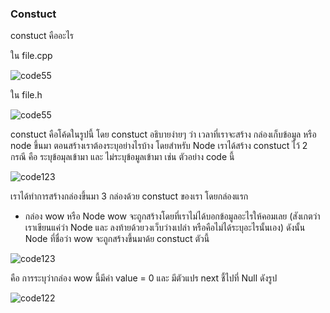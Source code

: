 ### Constuct 

constuct คืออะไร 

ใน file.cpp



![code55](https://media.discordapp.net/attachments/784804366904590388/1080246587898466365/image.png?width=681&height=437)


ใน file.h


![code55](https://media.discordapp.net/attachments/784804366904590388/1080246541048098847/image.png?width=527&height=437)

constuct คือโค้ดในรูปนี้ โดย constuct อธิบายง่ายๆ ว่า เวลาที่เราจะสร้าง กล่องเก็บข้อมูล หรือ node ขึ้นมา ตอนสร้างเราต้องระบุอย่างไรบ้าง โดยสำหรับ Node เราได้สร้าง constuct ไว้ 2 กรณี คือ ระบุข้อมุลเข้ามา และ ไม่ระบุข้อมูลเข้ามา เช่น ตัวอย่าง code นี้ 

![code123](https://media.discordapp.net/attachments/784804366904590388/1080247788102750228/image.png)

เราได้ทำการสร้างกล่องขึ้นมา 3 กล่องด้วย constuct ของเรา โดยกล่องแรก 

- กล่อง wow หรือ Node wow จะถูกสร้างโดยที่เราไม่ได้บอกข้อมูลอะไรให้คอมเลย (สังเกตว่า เราเขียนแค่ว่า Node และ ลงท้ายด้วยวงเว็บว่างเปล่า หรือคือไม่ได้ระบุอะไรนั้นเอง) ดังนั้น Node ที่ชื่อว่า wow จะถูกสร้างขึ้นมาด้ย constuct ตัวนี้ 

![code123](https://media.discordapp.net/attachments/784804366904590388/1080248971517243543/image.png)

คือ การระบุว่ากล่อง wow นี้มีค่า value = 0 และ มีตัวแปร next ชี้ไปที่ Null ดังรูป

![code122](https://media.discordapp.net/attachments/1029082389852475525/1080249512972521612/IMG_1770.png?width=960&height=419)
